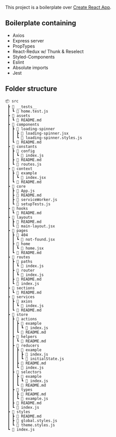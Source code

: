 This project is a boilerplate over [Create React App](https://github.com/facebook/create-react-app).

## Boilerplate containing
- Axios
- Express server
- PropTypes
- React-Redux w/ Thunk & Reselect
- Styled-Components
- Eslint
- Absolute imports
- Jest

## Folder structure
```
📦 src
 ┣ 📂 __tests__
 ┃ ┗ 📜 home.test.js
 ┣ 📂 assets
 ┃ ┗ 📜 README.md
 ┣ 📂 components
 ┃ ┣ 📂 loading-spinner
 ┃ ┃ ┣ 📜 loading-spinner.jsx
 ┃ ┃ ┗ 📜 loading-spinner.styles.js
 ┃ ┗ 📜 README.md
 ┣ 📂 constants
 ┃ ┣ 📂 config
 ┃ ┃ ┗ 📜 index.js
 ┃ ┣ 📜 README.md
 ┃ ┗ 📜 routes.js
 ┣ 📂 context
 ┃ ┣ 📂 example
 ┃ ┃ ┗ 📜 index.jsx
 ┃ ┗ 📜 README.md
 ┣ 📂 core
 ┃ ┣ 📜 App.js
 ┃ ┣ 📜 README.md
 ┃ ┣ 📜 serviceWorker.js
 ┃ ┗ 📜 setupTests.js
 ┣ 📂 hooks
 ┃ ┗ 📜 README.md
 ┣ 📂 layouts
 ┃ ┣ 📜 README.md
 ┃ ┗ 📜 main-layout.jsx
 ┣ 📂 pages
 ┃ ┣ 📂 404
 ┃ ┃ ┗ 📜 not-found.jsx
 ┃ ┣ 📂 home
 ┃ ┃ ┗ 📜 home.jsx
 ┃ ┗ 📜 README.md
 ┣ 📂 routes
 ┃ ┣ 📂 paths
 ┃ ┃ ┗ 📜 index.js
 ┃ ┣ 📂 router
 ┃ ┃ ┗ 📜 index.js
 ┃ ┣ 📜 README.md
 ┃ ┗ 📜 index.js
 ┣ 📂 sections
 ┃ ┗ 📜 README.md
 ┣ 📂 services
 ┃ ┣ 📂 axios
 ┃ ┃ ┗ 📜 index.js
 ┃ ┗ 📜 README.md
 ┣ 📂 store
 ┃ ┣ 📂 actions
 ┃ ┃ ┣ 📂 example
 ┃ ┃ ┃ ┗ 📜 index.js
 ┃ ┃ ┗ 📜 README.md
 ┃ ┣ 📂 helpers
 ┃ ┃ ┗ 📜 README.md
 ┃ ┣ 📂 reducers
 ┃ ┃ ┣ 📂 example
 ┃ ┃ ┃ ┣ 📜 index.js
 ┃ ┃ ┃ ┗ 📜 initialState.js
 ┃ ┃ ┣ 📜 README.md
 ┃ ┃ ┗ 📜 index.js
 ┃ ┣ 📂 selectors
 ┃ ┃ ┣ 📂 example
 ┃ ┃ ┃ ┗ 📜 index.js
 ┃ ┃ ┗ 📜 README.md
 ┃ ┣ 📂 types
 ┃ ┃ ┣ 📜 README.md
 ┃ ┃ ┗ 📜 example.js
 ┃ ┣ 📜 README.md
 ┃ ┗ 📜 index.js
 ┣ 📂 styles
 ┃ ┣ 📜 README.md
 ┃ ┣ 📜 global.styles.js
 ┃ ┗ 📜 theme.styles.js
 ┗ 📜 index.js
```